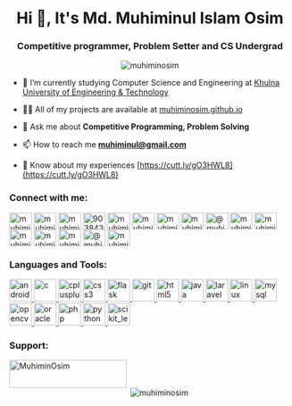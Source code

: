 <h1 align="center">Hi 👋, It's Md. Muhiminul Islam Osim</h1>
<h3 align="center">Competitive programmer, Problem Setter and CS Undergrad</h3>

<p align="center"> <img src="https://komarev.com/ghpvc/?username=muhiminosim&label=Profile%20views&color=0e75b6&style=flat" alt="muhiminosim" /> </p>

<p align="left"> <!-- <a href="https://twitter.com/muhiminulosim" target="blank"><img src="https://img.shields.io/twitter/follow/muhiminulosim?logo=twitter&style=for-the-badge" alt="muhiminulosim" /></a> --!> </p>

- 🔭 I’m currently studying Computer Science and Engineering at [Khulna University of Engineering & Technology](kuet.ac.bd)

- 👨‍💻 All of my projects are available at [muhiminosim.github.io](https://muhiminosim.github.io)

- 💬 Ask me about **Competitive Programming, Problem Solving**

- 📫 How to reach me **muhiminul@gmail.com**

- 📄 Know about my experiences [https://cutt.ly/gO3HWL8](https://cutt.ly/gO3HWL8)

<h3 align="left">Connect with me:</h3>
<p align="left">
<a href="https://dev.to/muhimin_osim" target="blank"><img align="center" src="https://raw.githubusercontent.com/rahuldkjain/github-profile-readme-generator/master/src/images/icons/Social/devto.svg" alt="muhimin_osim" height="30" width="40" /></a>
<a href="https://twitter.com/muhiminulosim" target="blank"><img align="center" src="https://raw.githubusercontent.com/rahuldkjain/github-profile-readme-generator/master/src/images/icons/Social/twitter.svg" alt="muhiminulosim" height="30" width="40" /></a>
<a href="https://linkedin.com/in/muhimin-osim" target="blank"><img align="center" src="https://raw.githubusercontent.com/rahuldkjain/github-profile-readme-generator/master/src/images/icons/Social/linked-in-alt.svg" alt="muhimin-osim" height="30" width="40" /></a>
<a href="https://stackoverflow.com/users/9038430" target="blank"><img align="center" src="https://raw.githubusercontent.com/rahuldkjain/github-profile-readme-generator/master/src/images/icons/Social/stack-overflow.svg" alt="9038430" height="30" width="40" /></a>
<a href="https://codesandbox.com/muhimin_osim" target="blank"><img align="center" src="https://raw.githubusercontent.com/rahuldkjain/github-profile-readme-generator/master/src/images/icons/Social/codesandbox.svg" alt="muhimin_osim" height="30" width="40" /></a>
<a href="https://kaggle.com/muhiminosim" target="blank"><img align="center" src="https://raw.githubusercontent.com/rahuldkjain/github-profile-readme-generator/master/src/images/icons/Social/kaggle.svg" alt="muhiminosim" height="30" width="40" /></a>
<a href="https://fb.com/muhimin.osim" target="blank"><img align="center" src="https://raw.githubusercontent.com/rahuldkjain/github-profile-readme-generator/master/src/images/icons/Social/facebook.svg" alt="muhimin.osim" height="30" width="40" /></a>
<a href="https://instagram.com/muhimin_osim" target="blank"><img align="center" src="https://raw.githubusercontent.com/rahuldkjain/github-profile-readme-generator/master/src/images/icons/Social/instagram.svg" alt="muhimin_osim" height="30" width="40" /></a>
<a href="https://medium.com/@muhiminul_1471" target="blank"><img align="center" src="https://raw.githubusercontent.com/rahuldkjain/github-profile-readme-generator/master/src/images/icons/Social/medium.svg" alt="@muhiminul_1471" height="30" width="40" /></a>
<a href="https://www.youtube.com/c/muhiminul islam osim" target="blank"><img align="center" src="https://raw.githubusercontent.com/rahuldkjain/github-profile-readme-generator/master/src/images/icons/Social/youtube.svg" alt="muhiminul islam osim" height="30" width="40" /></a>
<a href="https://www.codechef.com/users/muhimin_osim" target="blank"><img align="center" src="https://cdn.jsdelivr.net/npm/simple-icons@3.1.0/icons/codechef.svg" alt="muhimin_osim" height="30" width="40" /></a>
<a href="https://www.hackerrank.com/muhiminul" target="blank"><img align="center" src="https://raw.githubusercontent.com/rahuldkjain/github-profile-readme-generator/master/src/images/icons/Social/hackerrank.svg" alt="muhiminul" height="30" width="40" /></a>
<a href="https://codeforces.com/profile/muhimin_osim" target="blank"><img align="center" src="https://raw.githubusercontent.com/rahuldkjain/github-profile-readme-generator/master/src/images/icons/Social/codeforces.svg" alt="muhimin_osim" height="30" width="40" /></a>
<a href="https://www.leetcode.com/muhimin_osim" target="blank"><img align="center" src="https://raw.githubusercontent.com/rahuldkjain/github-profile-readme-generator/master/src/images/icons/Social/leet-code.svg" alt="muhimin_osim" height="30" width="40" /></a>
<a href="https://www.hackerearth.com/@muhiminulislam" target="blank"><img align="center" src="https://raw.githubusercontent.com/rahuldkjain/github-profile-readme-generator/master/src/images/icons/Social/hackerearth.svg" alt="@muhiminulislam" height="30" width="40" /></a>
<a href="https://auth.geeksforgeeks.org/user/muhiminul" target="blank"><img align="center" src="https://raw.githubusercontent.com/rahuldkjain/github-profile-readme-generator/master/src/images/icons/Social/geeks-for-geeks.svg" alt="muhiminul" height="30" width="40" /></a>
</p>

<h3 align="left">Languages and Tools:</h3>
<p align="left"> <a href="https://developer.android.com" target="_blank" rel="noreferrer"> <img src="https://raw.githubusercontent.com/devicons/devicon/master/icons/android/android-original-wordmark.svg" alt="android" width="40" height="40"/> </a> <a href="https://www.cprogramming.com/" target="_blank" rel="noreferrer"> <img src="https://raw.githubusercontent.com/devicons/devicon/master/icons/c/c-original.svg" alt="c" width="40" height="40"/> </a> <a href="https://www.w3schools.com/cpp/" target="_blank" rel="noreferrer"> <img src="https://raw.githubusercontent.com/devicons/devicon/master/icons/cplusplus/cplusplus-original.svg" alt="cplusplus" width="40" height="40"/> </a> <a href="https://www.w3schools.com/css/" target="_blank" rel="noreferrer"> <img src="https://raw.githubusercontent.com/devicons/devicon/master/icons/css3/css3-original-wordmark.svg" alt="css3" width="40" height="40"/> </a> <a href="https://flask.palletsprojects.com/" target="_blank" rel="noreferrer"> <img src="https://www.vectorlogo.zone/logos/pocoo_flask/pocoo_flask-icon.svg" alt="flask" width="40" height="40"/> </a> <a href="https://git-scm.com/" target="_blank" rel="noreferrer"> <img src="https://www.vectorlogo.zone/logos/git-scm/git-scm-icon.svg" alt="git" width="40" height="40"/> </a> <a href="https://www.w3.org/html/" target="_blank" rel="noreferrer"> <img src="https://raw.githubusercontent.com/devicons/devicon/master/icons/html5/html5-original-wordmark.svg" alt="html5" width="40" height="40"/> </a> <a href="https://www.java.com" target="_blank" rel="noreferrer"> <img src="https://raw.githubusercontent.com/devicons/devicon/master/icons/java/java-original.svg" alt="java" width="40" height="40"/> </a> </a> <a href="https://laravel.com/" target="_blank" rel="noreferrer"> <img src="https://raw.githubusercontent.com/devicons/devicon/master/icons/laravel/laravel-plain-wordmark.svg" alt="laravel" width="40" height="40"/> </a> <a href="https://www.linux.org/" target="_blank" rel="noreferrer"> <img src="https://raw.githubusercontent.com/devicons/devicon/master/icons/linux/linux-original.svg" alt="linux" width="40" height="40"/> </a> <a href="https://www.mysql.com/" target="_blank" rel="noreferrer"> <img src="https://raw.githubusercontent.com/devicons/devicon/master/icons/mysql/mysql-original-wordmark.svg" alt="mysql" width="40" height="40"/> </a> <a href="https://opencv.org/" target="_blank" rel="noreferrer"> <img src="https://www.vectorlogo.zone/logos/opencv/opencv-icon.svg" alt="opencv" width="40" height="40"/> </a> <a href="https://www.oracle.com/" target="_blank" rel="noreferrer"> <img src="https://raw.githubusercontent.com/devicons/devicon/master/icons/oracle/oracle-original.svg" alt="oracle" width="40" height="40"/> </a> <a href="https://www.php.net" target="_blank" rel="noreferrer"> <img src="https://raw.githubusercontent.com/devicons/devicon/master/icons/php/php-original.svg" alt="php" width="40" height="40"/> </a> <a href="https://www.python.org" target="_blank" rel="noreferrer"> <img src="https://raw.githubusercontent.com/devicons/devicon/master/icons/python/python-original.svg" alt="python" width="40" height="40"/> </a> <a href="https://scikit-learn.org/" target="_blank" rel="noreferrer"> <img src="https://upload.wikimedia.org/wikipedia/commons/0/05/Scikit_learn_logo_small.svg" alt="scikit_learn" width="40" height="40"/> </a> </p>

<h3 align="left">Support:</h3>
<p><a href="https://www.buymeacoffee.com/MuhiminOsim"> <img align="left" src="https://cdn.buymeacoffee.com/buttons/v2/default-yellow.png" height="50" width="210" alt="MuhiminOsim" /></a></p><br><br>

<!-- <p><img align="left" src="https://github-readme-stats.vercel.app/api/top-langs?username=muhiminosim&show_icons=true&locale=en&layout=compact" alt="muhiminosim" /></p> -->

<p>&nbsp;<img align="center" src="https://github-readme-stats.vercel.app/api?username=muhiminosim&show_icons=true&locale=en" alt="muhiminosim" /></p>
